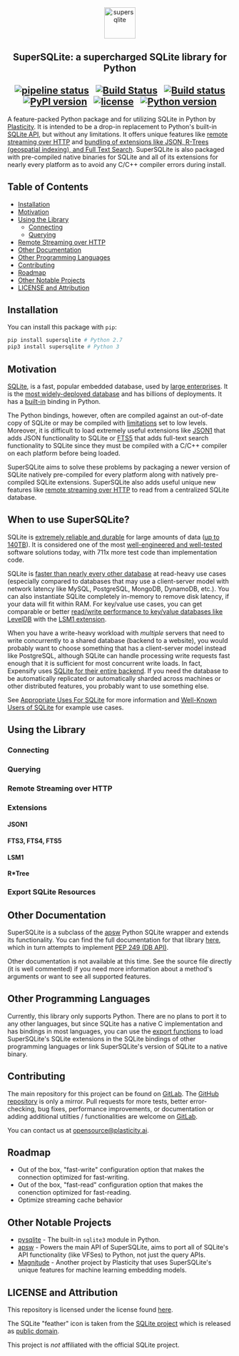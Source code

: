 <div align="center"><img src="https://gitlab.com/Plasticity/supersqlite/raw/master/images/SuperSQLite.png" alt="supersqlite" height="70"></div>

## <div align="center">SuperSQLite: a supercharged SQLite library for Python<br /><br />[![pipeline status](https://gitlab.com/Plasticity/supersqlite/badges/master/pipeline.svg)](https://gitlab.com/Plasticity/supersqlite/commits/master)&nbsp;&nbsp;&nbsp;[![Build Status](https://travis-ci.org/plasticityai/supersqlite.svg?branch=master)](https://travis-ci.org/plasticityai/supersqlite)&nbsp;&nbsp;&nbsp;[![Build status](https://ci.appveyor.com/api/projects/status/72lwh2g7a9ddbnt2/branch/master?svg=true)](https://ci.appveyor.com/project/plasticity-admin/supersqlite/branch/master)<br/>[![PyPI version](https://badge.fury.io/py/supersqlite.svg)](https://pypi.python.org/pypi/supersqlite/)&nbsp;&nbsp;&nbsp;[![license](https://img.shields.io/github/license/mashape/apistatus.svg?maxAge=2592000)](https://gitlab.com/Plasticity/supersqlite/blob/master/LICENSE.txt)&nbsp;&nbsp;&nbsp;[![Python version](https://img.shields.io/pypi/pyversions/supersqlite.svg)](https://pypi.python.org/pypi/supersqlite/)</div>
A feature-packed Python package and for utilizing SQLite in Python by [Plasticity](https://www.plasticity.ai/). It is intended to be a drop-in replacement to Python's built-in [SQLite API](https://docs.python.org/3/library/sqlite3.html), but without any limitations. It offers unique features like [remote streaming over HTTP](#remote-streaming-over-http) and [bundling of extensions like JSON, R-Trees (geospatial indexing), and Full Text Search](#extensions). SuperSQLite is also packaged with pre-compiled native binaries for SQLite and all of its extensions for nearly every platform as to avoid any C/C++ compiler errors during install.

## Table of Contents
- [Installation](#installation)
- [Motivation](#motivation)
- [Using the Library](#using-the-library)
    * [Connecting](#connecting)
    * [Querying](#querying)
- [Remote Streaming over HTTP](#remote-streaming-over-http)
- [Other Documentation](#other-documentation)
- [Other Programming Languages](#other-programming-languages)
- [Contributing](#contributing)
- [Roadmap](#roadmap)
- [Other Notable Projects](#other-notable-projects)
- [LICENSE and Attribution](#license-and-attribution)

## Installation
You can install this package with `pip`:
```python
pip install supersqlite # Python 2.7
pip3 install supersqlite # Python 3
```

## Motivation
[SQLite](http://www.sqlite.org), is a fast, popular embedded database, used by [large enterprises](https://www.sqlite.org/famous.html). It is the [most widely-deployed database](https://www.sqlite.org/mostdeployed.html) and has billions of deployments. It has a [built-in](https://docs.python.org/3/library/sqlite3.html) binding in Python.

The Python bindings, however, often are compiled against an out-of-date copy of SQLite or may be compiled with [limitations](https://www.sqlite.org/limits.html) set to low levels. Moreover, it is difficult to load extremely useful extensions like [JSON1](https://www.sqlite.org/json1.html) that adds JSON functionality to SQLite or [FTS5](https://www.sqlite.org/fts5.html) that adds full-text search functionality to SQLite since they must be compiled with a C/C++ compiler on each platform before being loaded.

SuperSQLite aims to solve these problems by packaging a newer version of SQLite natively pre-compiled for every platform along with natively pre-compiled SQLite extensions. SuperSQLite also adds useful unique new features like [remote streaming over HTTP](#remote-streaming-over-http) to read from a centralized SQLite database.

## When to use SuperSQLite?

SQLite is [extremely reliable and durable](https://www.sqlite.org/hirely.html) for large amounts of data ([up to 140TB](https://www.sqlite.org/limits.html)). It is considered one of the most [well-engineered and well-tested](https://www.sqlite.org/testing.html) software solutions today, with 711x more test code than implementation code. 

SQLite is [faster than nearly every other database](https://www.sqlite.org/speed.html) at read-heavy use cases (especially compared to databases that may use a client-server model with network latency like MySQL, PostgreSQL, MongoDB, DynamoDB, etc.). You can also instantiate SQLite completely in-memory to remove disk latency, if your data will fit within RAM. For key/value use cases, you can get comparable or better [read/write performance to key/value databases like LevelDB](https://sqlite.org/src4/doc/trunk/www/lsmperf.wiki) with the [LSM1 extension](#extensions).

When you have a write-heavy workload with *multiple* servers that need to write concurrently to a shared database (backend to a website), you would probably want to choose something that has a client-server model instead like PostgreSQL, although SQLite can handle processing write requests fast enough that it is sufficient for most concurrent write loads. In fact, Expensify uses [SQLite for their entire backend](https://blog.expensify.com/2018/01/08/scaling-sqlite-to-4m-qps-on-a-single-server/). If you need the database to be automatically replicated or automatically sharded across machines or other distributed features, you probably want to use something else.

See [Appropriate Uses For SQLite](https://www.sqlite.org/whentouse.html) for more information and [Well-Known Users of SQLite](https://www.sqlite.org/famous.html) for example use cases.

## Using the Library

### Connecting

### Querying

### Remote Streaming over HTTP

### Extensions
#### JSON1
#### FTS3, FTS4, FTS5
#### LSM1
#### R\*Tree


### Export SQLite Resources

## Other Documentation
SuperSQLite is a subclass of the [apsw](https://github.com/rogerbinns/apsw) Python SQLite wrapper and extends its functionality. You can find the full documentation for that library [here](https://rogerbinns.github.io/apsw/), which in turn attempts to implement [PEP 249 (DB API)](https://www.python.org/dev/peps/pep-0249/).

Other documentation is not available at this time. See the source file directly (it is well commented) if you need more information about a method's arguments or want to see all supported features.

## Other Programming Languages
Currently, this library only supports Python. There are no plans to port it to any other languages, but since SQLite has a native C implementation and has bindings in most languages, you can use the [export functions](#export-sqlite-resources) to load SuperSQLite's SQLite extensions in the SQLite bindings of other programming languages or link SuperSQLite's version of SQLite to a native binary.

## Contributing
The main repository for this project can be found on [GitLab](https://gitlab.com/Plasticity/supersqlite). The [GitHub repository](https://github.com/plasticityai/supersqlite) is only a mirror. Pull requests for more tests, better error-checking, bug fixes, performance improvements, or documentation or adding additional utilties / functionalities are welcome on [GitLab](https://gitlab.com/Plasticity/supersqlite).

You can contact us at [opensource@plasticity.ai](mailto:opensource@plasticity.ai).

## Roadmap

* Out of the box, "fast-write" configuration option that makes the connection optimized for fast-writing.
* Out of the box, "fast-read" configuration option that makes the conenction optimized for
fast-reading.
* Optimize streaming cache behavior

## Other Notable Projects
* [pysqlite](https://github.com/ghaering/pysqlite) - The built-in `sqlite3` module in Python.
* [apsw](https://github.com/rogerbinns/apsw) - Powers the main API of SuperSQLite, aims to port all of SQLite's API functionality (like VFSes) to Python, not just the query APIs.
* [Magnitude](https://github.com/plasticityai/magnitude/) - Another project by Plasticity that uses SuperSQLite's unique features for machine learning embedding models.


## LICENSE and Attribution

This repository is licensed under the license found [here](LICENSE.txt).

The SQLite "feather" icon is taken from the [SQLite project](https://www.sqlite.org) which is released as [public domain](https://www.sqlite.org/copyright.html).

This project is *not* affiliated with the official SQLite project.
